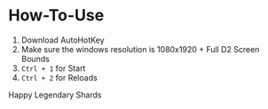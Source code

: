 # How-To-Use

1. Download AutoHotKey
2. Make sure the windows resolution is 1080x1920 + Full D2 Screen Bounds
3. `Ctrl + 1` for Start
4. `Ctrl + 2` for Reloads

Happy Legendary Shards
